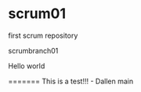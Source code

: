 # scrum01
first scrum repository

 scrumbranch01

Hello world

=======
This is a test!!! - Dallen
 main
